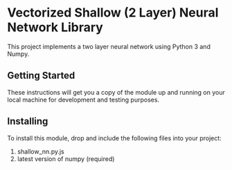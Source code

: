 # Vectorized Shallow (2 Layer) Neural Network Library

This project implements a two layer neural network using Python 3 and Numpy. 

## Getting Started

These instructions will get you a copy of the module up and running on your local machine for development and testing purposes. 


## Installing

To install this module, drop and include the following files into your project: 
1. shallow_nn.py.js
2. latest version of numpy (required)



